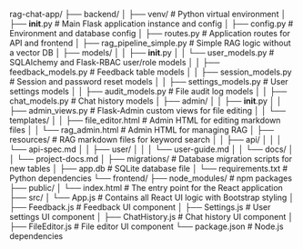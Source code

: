 rag-chat-app/
├── backend/
│   ├── venv/                      # Python virtual environment
│   ├── __init__.py                # Main Flask application instance and config
│   ├── config.py                  # Environment and database config
│   ├── routes.py                  # Application routes for API and frontend
│   ├── rag_pipeline_simple.py     # Simple RAG logic without a vector DB
│   ├── models/
│   │   ├── __init__.py
│   │   └── user_models.py         # SQLAlchemy and Flask-RBAC user/role models
│   │   ├── feedback_models.py      # Feedback table models
│   │   ├── session_models.py       # Session and password reset models
│   │   ├── settings_models.py      # User settings models
│   │   ├── audit_models.py         # File audit log models
│   │   ├── chat_models.py          # Chat history models
│   ├── admin/
│   │   ├── __init__.py
│   │   ├── admin_views.py         # Flask-Admin custom views for file editing
│   │   └── templates/
│   │       ├── file_editor.html   # Admin HTML for editing markdown files
│   │       └── rag_admin.html     # Admin HTML for managing RAG
│   ├── resources/                 # RAG markdown files for keyword search
│   │   ├── api/
│   │   │   └── api-spec.md
│   │   ├── user/
│   │   │   └── user-guide.md
│   │   └── docs/
│   │       └── project-docs.md
│   ├── migrations/                # Database migration scripts for new tables
│   ├── app.db                     # SQLite database file
│   └── requirements.txt           # Python dependencies
└── frontend/
    ├── node_modules/              # npm packages
    ├── public/
    │   └── index.html             # The entry point for the React application
    ├── src/
    │   └── App.js                 # Contains all React UI logic with Bootstrap styling
    │   ├── Feedback.js            # Feedback UI component
    │   ├── Settings.js            # User settings UI component
    │   ├── ChatHistory.js         # Chat history UI component
    │   ├── FileEditor.js          # File editor UI component
    └── package.json               # Node.js dependencies